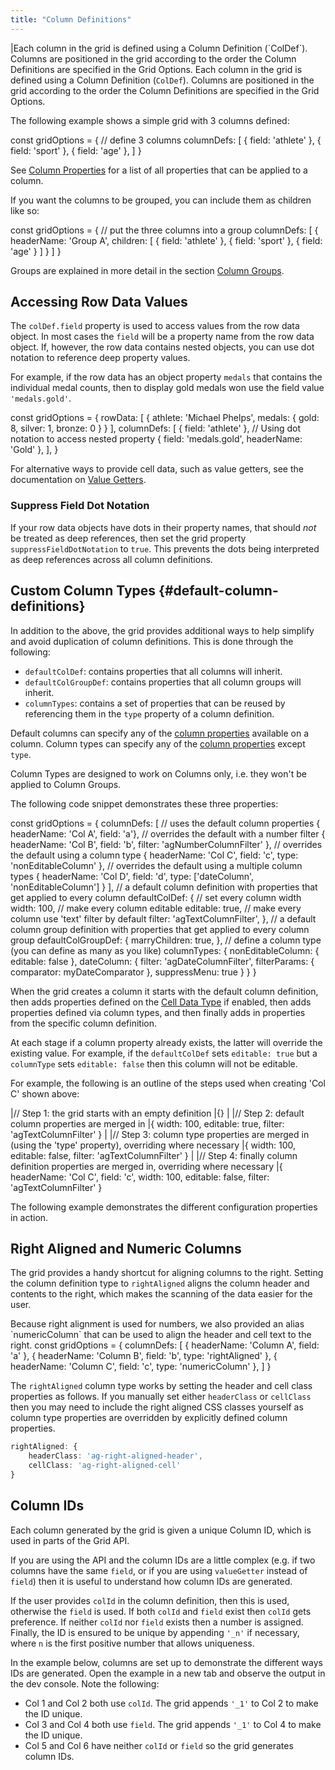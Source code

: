 ```yaml
---
title: "Column Definitions"
---
```


<framework-specific-section frameworks="javascript,angular,vue">
|Each column in the grid is defined using a Column Definition (`ColDef`). Columns are positioned in the grid according to the order the Column Definitions are specified in the Grid Options.
</framework-specific-section>

<framework-specific-section frameworks="react">
<video-section id="aDCepyF_DUY" title="React Column Definitions" header="true">
Each column in the grid is defined using a Column Definition (<code>ColDef</code>). Columns are positioned in the grid according to the order the Column Definitions are specified in the Grid Options.
</video-section>
</framework-specific-section>


The following example shows a simple grid with 3 columns defined:

<snippet>
const gridOptions = {
    // define 3 columns
    columnDefs: [
        { field: 'athlete' },
        { field: 'sport' },
        { field: 'age' },
    ]
}
</snippet>

See [Column Properties](/column-properties/) for a list of all properties that can be applied to a column.

If you want the columns to be grouped, you can include them as children like so:

<snippet suppressFrameworkContext="true">
const gridOptions = {
    // put the three columns into a group
    columnDefs: [
        {
            headerName: 'Group A',
            children: [
                { field: 'athlete' },
                { field: 'sport' },
                { field: 'age' }
            ]
        }
    ]
}
</snippet>

Groups are explained in more detail in the section [Column Groups](/column-groups/).

## Accessing Row Data Values

The `colDef.field` property is used to access values from the row data object. In most cases the `field` will be a property name from the row data object.
If, however, the row data contains nested objects, you can use dot notation to reference deep property values. 

For example, if the row data has an object property `medals` that contains the individual medal counts, then to display gold medals won use the field value `'medals.gold'`.

<snippet>
const gridOptions = {
    rowData: [
        {
            athlete: 'Michael Phelps',
            medals: {
                gold: 8, silver: 1, bronze: 0
            }
        }
    ],
    columnDefs: [
        { field: 'athlete' },
        // Using dot notation to access nested property
        { field: 'medals.gold', headerName: 'Gold' },
    ],
}
</snippet>

For alternative ways to provide cell data, such as value getters, see the documentation on [Value Getters](/value-getters/).

<grid-example title='Nested Row Data Example' name='column-fields' type='generated'></grid-example>

### Suppress Field Dot Notation

If your row data objects have dots in their property names, that should *not* be treated as deep references, then set the grid property `suppressFieldDotNotation` to `true`. This prevents the dots being interpreted as deep references across all column definitions.

## Custom Column Types {#default-column-definitions}

In addition to the above, the grid provides additional ways to help simplify and avoid duplication of column definitions. This is done through the following:

- `defaultColDef`: contains properties that all columns will inherit.
- `defaultColGroupDef`: contains properties that all column groups will inherit.
- `columnTypes`: contains a set of properties that can be reused by referencing them in the `type` property of a column definition.

Default columns can specify any of the [column properties](/column-properties/) available on a column.
Column types can specify any of the [column properties](/column-properties/) except `type`.

<note>
Column Types are designed to work on Columns only, i.e. they won't be applied to Column Groups.
</note>

The following code snippet demonstrates these three properties:

<snippet spaceBetweenProperties="true">
const gridOptions = {
    columnDefs: [
        // uses the default column properties
        { headerName: 'Col A', field: 'a'},
        // overrides the default with a number filter
        { headerName: 'Col B', field: 'b', filter: 'agNumberColumnFilter' },
        // overrides the default using a column type
        { headerName: 'Col C', field: 'c', type: 'nonEditableColumn' },
        // overrides the default using a multiple column types
        { headerName: 'Col D', field: 'd', type: ['dateColumn', 'nonEditableColumn'] }
    ],
    // a default column definition with properties that get applied to every column
    defaultColDef: {
        // set every column width
        width: 100,
        // make every column editable
        editable: true,
        // make every column use 'text' filter by default
        filter: 'agTextColumnFilter',
    },
    // a default column group definition with properties that get applied to every column group 
    defaultColGroupDef: {
      marryChildren: true,
    },
    // define a column type (you can define as many as you like)
    columnTypes: {
        nonEditableColumn: { editable: false },
        dateColumn: {
            filter: 'agDateColumnFilter',
            filterParams: { comparator: myDateComparator },
            suppressMenu: true
        }
    }
}
</snippet>

When the grid creates a column it starts with the default column definition, then adds properties defined on the [Cell Data Type](/cell-data-types/) if enabled, then adds properties defined via column types, and then finally adds in properties from the specific column definition.

At each stage if a column property already exists, the latter will override the existing value. For example, if the `defaultColDef` sets `editable: true` but a `columnType` sets `editable: false` then this column will not be editable. 

For example, the following is an outline of the steps used when creating 'Col C' shown above:

<snippet transform="false">
|// Step 1: the grid starts with an empty definition
|{}
|
|// Step 2: default column properties are merged in
|{ width: 100, editable: true, filter: 'agTextColumnFilter' }
|
|// Step 3: column type properties are merged in (using the 'type' property), overriding where necessary
|{ width: 100, editable: false, filter: 'agTextColumnFilter' }
|
|// Step 4: finally column definition properties are merged in, overriding where necessary
|{ headerName: 'Col C', field: 'c', width: 100, editable: false, filter: 'agTextColumnFilter' }
</snippet>

The following example demonstrates the different configuration properties in action.

<grid-example title='Column Definition Example' name='column-definition' type='generated'></grid-example>

## Right Aligned and Numeric Columns

The grid provides a handy shortcut for aligning columns to the right. Setting the column definition type to `rightAligned` aligns the column header and contents to the right, which makes the scanning of the data easier for the user.

<note>
Because right alignment is used for numbers, we also provided an alias `numericColumn` that can be used to align the header and cell text to the right.
</note>

<snippet>
const gridOptions = {
    columnDefs: [
        { headerName: 'Column A', field: 'a' },
        { headerName: 'Column B', field: 'b', type: 'rightAligned' },
        { headerName: 'Column C', field: 'c', type: 'numericColumn' },
    ]
}
</snippet>


The `rightAligned` column type works by setting the header and cell class properties as follows. If you manually set either `headerClass` or `cellClass` then you may need to include the right aligned CSS classes yourself as column type properties are overridden by explicitly defined column properties.

```ts
rightAligned: {
    headerClass: 'ag-right-aligned-header',
    cellClass: 'ag-right-aligned-cell'
}
```

## Column IDs

Each column generated by the grid is given a unique Column ID, which is used in parts of the Grid API.

If you are using the API and the column IDs are a little complex (e.g. if two columns have the same `field`, or if you are using `valueGetter` instead of `field`) then it is useful to understand how column IDs are generated.

If the user provides `colId` in the column definition, then this is used, otherwise the `field` is used. If both `colId` and `field` exist then `colId` gets preference. If neither `colId` nor `field` exists then a number is assigned. Finally, the ID is ensured to be unique by appending `'_n'` if necessary, where `n` is the first positive number that allows uniqueness.

In the example below, columns are set up to demonstrate the different ways IDs are generated. Open the example in a new tab and observe the output in the dev console. Note the following:

- Col 1 and Col 2 both use `colId`. The grid appends `'_1'` to Col 2 to make the ID unique.
- Col 3 and Col 4 both use `field`. The grid appends `'_1'` to Col 4 to make the ID unique.
- Col 5 and Col 6 have neither `colId` or `field` so the grid generates column IDs.

<grid-example title='Column IDs' name='column-ids' type='generated'></grid-example>
